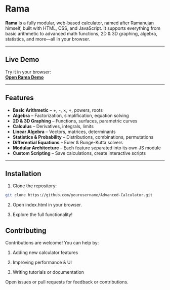 # Rama

**Rama** is a fully modular, web-based calculator, named after Ramanujan himself, built with HTML, CSS, and JavaScript. It supports everything from basic arithmetic to advanced math functions, 2D & 3D graphing, algebra, statistics, and more—all in your browser.

---

## Live Demo

Try it in your browser:  
[**Open Rama Demo**](https://soham-rath.github.io/advanced-calculator/)

---

## Features

- **Basic Arithmetic** – +, -, ×, ÷, powers, roots
- **Algebra** – Factorization, simplification, equation solving
- **2D & 3D Graphing** – Functions, surfaces, parametric curves
- **Calculus** – Derivatives, integrals, limits
- **Linear Algebra** – Vectors, matrices, determinants
- **Statistics & Probability** – Distributions, combinations, permutations
- **Differential Equations** – Euler & Runge-Kutta solvers
- **Modular Architecture** – Each feature separated into its own JS module
- **Custom Scripting** – Save calculations, create interactive scripts

---

## Installation

1. Clone the repository:

```bash
git clone https://github.com/yourusername/Advanced-Calculator.git
```

2. Open index.html in your browser.

3. Explore the full functionality!

## Contributing

Contributions are welcome! You can help by:

1. Adding new calculator features

2. Improving performance & UI

3. Writing tutorials or documentation

Open issues or pull requests for feedback or contributions.
